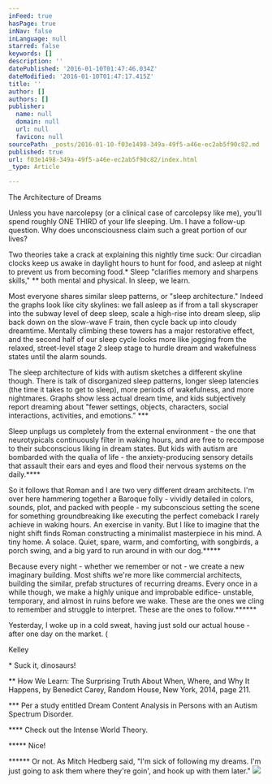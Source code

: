 ```yaml
---
inFeed: true
hasPage: true
inNav: false
inLanguage: null
starred: false
keywords: []
description: ''
datePublished: '2016-01-10T01:47:46.034Z'
dateModified: '2016-01-10T01:47:17.415Z'
title: ''
author: []
authors: []
publisher:
  name: null
  domain: null
  url: null
  favicon: null
sourcePath: _posts/2016-01-10-f03e1498-349a-49f5-a46e-ec2ab5f90c82.md
published: true
url: f03e1498-349a-49f5-a46e-ec2ab5f90c82/index.html
_type: Article

---
```

The Architecture of Dreams

Unless you have narcolepsy (or a clinical case of carcolepsy like me), you'll spend roughly ONE THIRD of your life sleeping. 
Um. I have a follow-up question. Why does unconsciousness claim such a great portion of our lives? 

Two theories take a crack at explaining this nightly time suck: 
Our circadian clocks keep us awake in daylight hours to hunt for food, and asleep at night to prevent us from becoming food.\*
Sleep "clarifies memory and sharpens skills," \*\* both mental and physical. In sleep, we learn. 

Most everyone shares similar sleep patterns, or "sleep architecture." Indeed the graphs look like city skylines: we fall asleep as if from a tall skyscraper into the subway level of deep sleep, scale a high-rise into dream sleep, slip back down on the slow-wave F train, then cycle back up into cloudy dreamtime. 
Mentally climbing these towers has a major restorative effect, and the second half of our sleep cycle looks more like jogging from the relaxed, street-level stage 2 sleep stage to hurdle dream and wakefulness states until the alarm sounds. 

The sleep architecture of kids with autism sketches a different skyline though. There is talk of disorganized sleep patterns, longer sleep latencies (the time it takes to get to sleep), more periods of wakefulness, and more nightmares. Graphs show less actual dream time, and kids subjectively report dreaming about "fewer settings, objects, characters, social interactions, activities, and emotions." \*\*\* 

Sleep unplugs us completely from the external environment - the one that neurotypicals continuously filter in waking hours, and are free to recompose to their subconscious liking in dream states. But kids with autism are bombarded with the qualia of life - the anxiety-producing sensory details that assault their ears and eyes and flood their nervous systems on the daily.\*\*\*\* 

So it follows that Roman and I are two very different dream architects. 
I'm over here hammering together a Baroque folly - vividly detailed in colors, sounds, plot, and packed with people - my subconscious setting the scene for something groundbreaking like executing the perfect comeback I rarely achieve in waking hours. An exercise in vanity.
But I like to imagine that the night shift finds Roman constructing a minimalist masterpiece in his mind. A tiny home. A solace. Quiet, spare, warm, and comforting, with songbirds, a porch swing, and a big yard to run around in with our dog.\*\*\*\*\* 

Because every night - whether we remember or not - we create a new imaginary building. Most shifts we're more like commercial architects, building the similar, prefab structures of recurring dreams. Every once in a while though, we make a highly unique and improbable edifice- unstable, temporary, and almost in ruins before we wake. These are the ones we cling to remember and struggle to interpret. These are the ones to follow.\*\*\*\*\*\* 

Yesterday, I woke up in a cold sweat, having just sold our actual house - after one day on the market. (

Kelley 

\* Suck it, dinosaurs! 

\*\* How We Learn: The Surprising Truth About When, Where, and Why It Happens, by Benedict Carey, Random House, New York, 2014, page 211\. 

\*\*\* Per a study entitled Dream Content Analysis in Persons with an Autism Spectrum Disorder. 

\*\*\*\* Check out the Intense World Theory. 

\*\*\*\*\* Nice! 

\*\*\*\*\*\* Or not. As Mitch Hedberg said, "I'm sick of following my dreams. I'm just going to ask them where they're goin', and hook up with them later."
![](https://the-grid-user-content.s3-us-west-2.amazonaws.com/76344c29-dd8d-44c6-a9ee-41d4e65b854d.jpg)